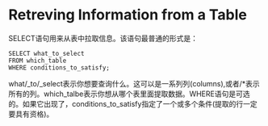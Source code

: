 # Retreving Information from a Table

SELECT语句用来从表中拉取信息。该语句最普通的形式是：

```
SELECT what_to_select
FROM which_table
WHERE conditions_to_satisfy;
```

what/_to/_select表示你想要查询什么。这可以是一系列列(columns),或者/*表示所有的列。which\_talbe表示你想从哪个表里面提取数据。WHERE语句是可选的。如果它出现了，conditions\_to\_satisfy指定了一个或多个条件(提取的行一定要具有资格)。



